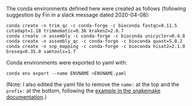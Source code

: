 The conda environments defined here were created as follows (following suggestion by Fin in a slack message dated 2020-04-08):
```
conda create -n trim_qc -c conda-forge -c bioconda fastqc=0.11.5 cutadapt=1.18 trimmomatic=0.36 kraken2=2.0.7
conda create -n assembly -c conda-forge -c bioconda unicycler=0.4.8
conda create -n assembly_qc -c conda-forge -c bioconda quast=5.0.2
conda create -n snp_mapping -c conda-forge -c bioconda hisat2=2.1.0 breseq=0.35.0 samtools=1.7
```
Conda environments were exported to yaml with:
```
conda env export --name ENVNAME >ENVNAME.yaml
```
(Note: I also edited the yaml file to remove the `name:` at the top and the `prefix:` at the bottom, following the
[example in the snakemake documentation](https://snakemake.readthedocs.io/en/stable/snakefiles/deployment.html#integrated-package-management).)
